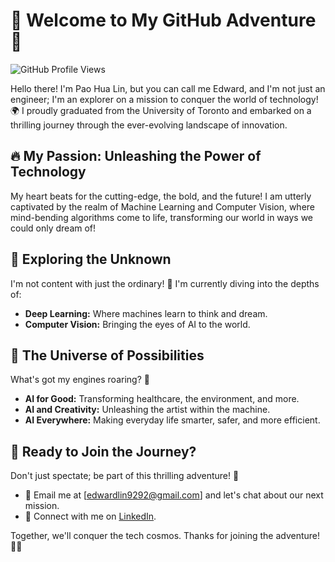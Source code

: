 # 🚀 Welcome to My GitHub Adventure 🚀

![GitHub Profile Views](https://komarev.com/ghpvc/?username=your-username&label=Profile+Views&color=blue)

Hello there! I'm Pao Hua Lin, but you can call me Edward, and I'm not just an engineer; I'm an explorer on a mission to conquer the world of technology! 🌍 I proudly graduated from the University of Toronto and embarked on a thrilling journey through the ever-evolving landscape of innovation.

## 🔥 My Passion: Unleashing the Power of Technology

My heart beats for the cutting-edge, the bold, and the future! I am utterly captivated by the realm of Machine Learning and Computer Vision, where mind-bending algorithms come to life, transforming our world in ways we could only dream of!

<!--## My Projects

I enjoy working on projects that push boundaries and solve real-world problems:

- **Project 1:** [Project Name 1](https://github.com/your-username/project-1): Innovative work that speaks for itself.
- **Project 2:** [Project Name 2](https://github.com/your-username/project-2): A journey into the world of AI.
- **Project 3:** [Project Name 3](https://github.com/your-username/project-3): A step towards a better future.

-->
## 🌌 Exploring the Unknown

I'm not content with just the ordinary! 🚀 I'm currently diving into the depths of:

- **Deep Learning:** Where machines learn to think and dream.
- **Computer Vision:** Bringing the eyes of AI to the world.

## 🌟 The Universe of Possibilities

What's got my engines roaring? 🌠

- **AI for Good:** Transforming healthcare, the environment, and more.
- **AI and Creativity:** Unleashing the artist within the machine.
- **AI Everywhere:** Making everyday life smarter, safer, and more efficient.

## 💬 Ready to Join the Journey?

Don't just spectate; be part of this thrilling adventure! 🚀

- 📧 Email me at [edwardlin9292@gmail.com] and let's chat about our next mission.
- 💼 Connect with me on [LinkedIn](https://www.linkedin.com/in/paohualin/).
<!--
## 🚀 Strap In for the Ride!

Get ready to blast off into the future with me! 🛸

![GitHub Stats](https://github-readme-stats.vercel.app/api?username=Edward9292&show_icons=true&theme=dark)
-->
Together, we'll conquer the tech cosmos. Thanks for joining the adventure! 🌌🌟
